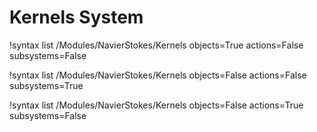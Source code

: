 <!-- MOOSE Documentation Stub: Remove this when content is added. -->

# Kernels System

!syntax list /Modules/NavierStokes/Kernels objects=True actions=False subsystems=False

!syntax list /Modules/NavierStokes/Kernels objects=False actions=False subsystems=True

!syntax list /Modules/NavierStokes/Kernels objects=False actions=True subsystems=False

